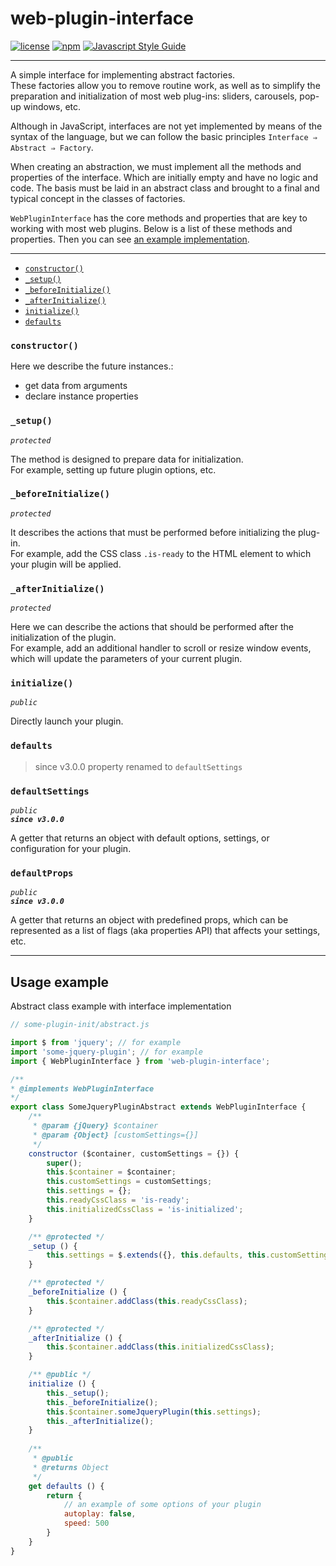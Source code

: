 # web-plugin-interface

[![license](https://img.shields.io/badge/license-MIT-blue.svg)](https://github.com/WezomAgency/web-plugin-interface/blob/master/LICENSE)
[![npm](https://img.shields.io/badge/npm-install-orange.svg)](https://www.npmjs.com/package/web-plugin-interface)
[![Javascript Style Guide](https://img.shields.io/badge/code_style-wezom_relax-red.svg)](https://github.com/WezomAgency/eslint-config-wezom-relax#readme)

---

A simple interface for implementing abstract factories.  
These factories allow you to remove routine work, as well as to simplify the preparation and initialization of most web plug-ins: sliders, carousels, pop-up windows, etc.

Although in JavaScript, interfaces are not yet implemented by means of the syntax of the language, but we can follow the basic principles `Interface ⇒ Abstract ⇒ Factory`.

When creating an abstraction, we must implement all the methods and properties of the interface. Which are initially empty and have no logic and code. 
The basis must be laid in an abstract class and brought to a final and typical concept in the classes of factories.

`WebPluginInterface` has the core methods and properties that are key to working with most web plugins.
Below is a list of these methods and properties. Then you can see [an example implementation](##usage-example).

---

- [`constructor()`](#constructor)
- [`_setup()`](#_setup)
- [`_beforeInitialize()`](#_beforeinitialize)
- [`_afterInitialize()`](#_afterinitialize)
- [`initialize()`](#initialize)
- [`defaults`](#defaults)


### `constructor()`

Here we describe the future instances.:
- get data from arguments  
- declare instance properties


### `_setup()`

_`protected`_

The method is designed to prepare data for initialization.  
For example, setting up future plugin options, etc.

### `_beforeInitialize()`

_`protected`_

It describes the actions that must be performed before initializing the plug-in.  
For example, add the CSS class `.is-ready` to the HTML element to which your plugin will be applied.

### `_afterInitialize()`

_`protected`_

Here we can describe the actions that should be performed after the initialization of the plugin.  
For example, add an additional handler to scroll or resize window events, which will update the parameters of your current plugin.

### `initialize()`

_`public`_

Directly launch your plugin.

### `defaults`

> since v3.0.0 property renamed to `defaultSettings`

### `defaultSettings`

_`public`_  
_**`since v3.0.0`**_

A getter that returns an object with default options, settings, or configuration for your plugin.

### `defaultProps`

_`public`_  
_**`since v3.0.0`**_

A getter that returns an object with predefined props, which can be represented as a list of flags (aka properties API) that affects your settings, etc.

---

## Usage example

Abstract class example with interface implementation

```js
// some-plugin-init/abstract.js

import $ from 'jquery'; // for example
import 'some-jquery-plugin'; // for example
import { WebPluginInterface } from 'web-plugin-interface';

/**
* @implements WebPluginInterface
*/
export class SomeJqueryPluginAbstract extends WebPluginInterface {
    /**
     * @param {jQuery} $container
     * @param {Object} [customSettings={}]
     */
    constructor ($container, customSettings = {}) {
        super();
        this.$container = $container;
        this.customSettings = customSettings;
        this.settings = {};
        this.readyCssClass = 'is-ready';
        this.initializedCssClass = 'is-initialized';
    }

    /** @protected */
    _setup () {
        this.settings = $.extends({}, this.defaults, this.customSettings);
    }

    /** @protected */
    _beforeInitialize () {
        this.$container.addClass(this.readyCssClass);
    }

    /** @protected */
    _afterInitialize () {
        this.$container.addClass(this.initializedCssClass);
    }

    /** @public */
    initialize () {
    	this._setup();
    	this._beforeInitialize();
        this.$container.someJqueryPlugin(this.settings);
        this._afterInitialize();
    }
    
    /**
     * @public
     * @returns Object
     */
    get defaults () {
        return {
            // an example of some options of your plugin
            autoplay: false,
            speed: 500
        }
    }
}
```
